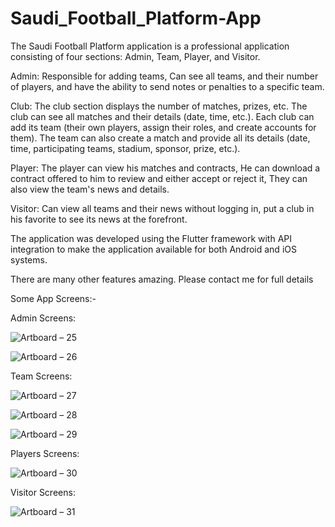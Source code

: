 # Saudi_Football_Platform-App

The Saudi Football Platform application is a professional application consisting of four sections: Admin, Team, Player, and Visitor.

Admin: Responsible for adding teams, Can see all teams, and their number of players, and have the ability to send notes or penalties to a specific team.

Club: The club section displays the number of matches, prizes, etc. The club can see all matches and their details (date, time, etc.). Each club can add its team (their own players, assign their roles, and create accounts for them). The team can also create a match and provide all its details (date, time, participating teams, stadium, sponsor, prize, etc.).

Player: The player can view his matches and contracts, He can download a contract offered to him to review and either accept or reject it, They can also view the team's news and details.

Visitor: Can view all teams and their news without logging in, put a club in his favorite to see its news at the forefront.

The application was developed using the Flutter framework with API integration to make the application available for both Android and iOS systems.

There are many other features amazing. Please contact me for full details

Some App Screens:-

Admin Screens:

![Artboard – 25](https://github.com/BahaaAlnabeeh/Saudi_Football_Platform-App/assets/42490211/ff416b7a-b146-4283-9f8f-9c43bfacd490)

![Artboard – 26](https://github.com/BahaaAlnabeeh/Saudi_Football_Platform-App/assets/42490211/3976073e-1caa-4567-8d84-0e0f981aaace)

Team Screens:

![Artboard – 27](https://github.com/BahaaAlnabeeh/Saudi_Football_Platform-App/assets/42490211/02d5a554-4372-41e3-a05f-7f56a58b60df)

![Artboard – 28](https://github.com/BahaaAlnabeeh/Saudi_Football_Platform-App/assets/42490211/0f56c730-7553-438c-8b2e-d9daad4bc427)

![Artboard – 29](https://github.com/BahaaAlnabeeh/Saudi_Football_Platform-App/assets/42490211/88d0eddc-3a32-48d7-b27e-eca31d44cda1)

Players Screens:

![Artboard – 30](https://github.com/BahaaAlnabeeh/Saudi_Football_Platform-App/assets/42490211/a926c14c-bc42-4a30-a107-983006536824)

Visitor Screens:

![Artboard – 31](https://github.com/BahaaAlnabeeh/Saudi_Football_Platform-App/assets/42490211/c49fcf3d-0466-4a6c-848b-31b17ebdb111)




